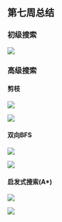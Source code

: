 ## 第七周总结

### 初级搜索


![](https://files.mdnice.com/user/5287/aa28fd07-89c3-4c26-bdb5-df33b28e7bad.png)





### 高级搜索

#### 剪枝


![](https://files.mdnice.com/user/5287/836d6e99-0512-4aff-80e2-f6c4427461c9.png)





![](https://files.mdnice.com/user/5287/b64b9bd1-c58d-4193-9a41-c7deef2adafa.png)


#### 双向BFS


![](https://files.mdnice.com/user/5287/b1956e76-e29a-4ea5-8417-60222c5f64ac.png)




![](https://files.mdnice.com/user/5287/e6f31ec4-948d-4f4b-b367-f2dbf223247e.png)


#### 启发式搜索(A*)

![](https://files.mdnice.com/user/5287/3231f058-0098-4304-9fdd-587421dd3895.png)




![](https://files.mdnice.com/user/5287/5a1c8a1b-fc16-4eda-bf93-6e5ba0f88892.png)

